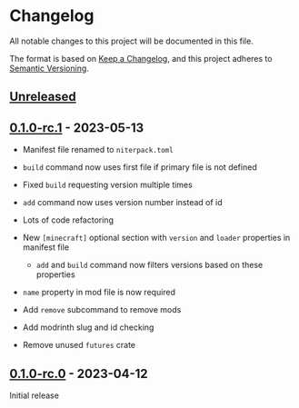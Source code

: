 # Changelog

All notable changes to this project will be documented in this file.

The format is based on [Keep a Changelog](https://keepachangelog.com/en/1.0.0/),
and this project adheres to [Semantic Versioning](https://semver.org/spec/v2.0.0.html).

## [Unreleased]

## [0.1.0-rc.1] - 2023-05-13

- Manifest file renamed to `niterpack.toml`
- `build` command now uses first file if primary file is not defined
- Fixed `build` requesting version multiple times
- `add` command now uses version number instead of id
- Lots of code refactoring
- New `[minecraft]` optional section with `version` and `loader` properties in manifest file

  - `add` and `build` command now filters versions based on these properties

- `name` property in mod file is now required
- Add `remove` subcommand to remove mods
- Add modrinth slug and id checking
- Remove unused `futures` crate

## [0.1.0-rc.0] - 2023-04-12

Initial release

[Unreleased]: https://github.com/panda885/niter/compare/v0.1.0-rc.1...HEAD
[0.1.0-rc.1]: https://github.com/panda885/niter/compare/v0.1.0-rc.0...v0.1.0-rc.1
[0.1.0-rc.0]: https://github.com/panda885/niter/releases/tag/v0.1.0-rc.0